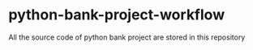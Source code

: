 # python-bank-project-workflow
All the source code of python bank project are stored in this repository

